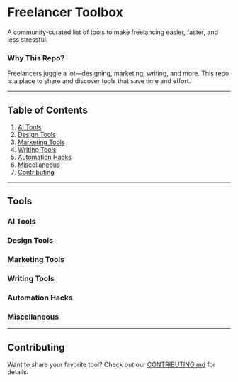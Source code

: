 # Freelancer Toolbox  

A community-curated list of tools to make freelancing easier, faster, and less stressful.  

### Why This Repo?  
Freelancers juggle a lot—designing, marketing, writing, and more. This repo is a place to share and discover tools that save time and effort.  

---

## Table of Contents
1. [AI Tools](#ai-tools)
2. [Design Tools](#design-tools)
3. [Marketing Tools](#marketing-tools)
4. [Writing Tools](#writing-tools)
5. [Automation Hacks](#automation-hacks)
6. [Miscellaneous](#miscellaneous)
7. [Contributing](#contributing)

---

## Tools

### AI Tools



### Design Tools



### Marketing Tools



### Writing Tools



### Automation Hacks



### Miscellaneous

 

---

## Contributing

Want to share your favorite tool? Check out our [CONTRIBUTING.md](CONTRIBUTING.md) for details.


